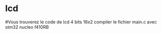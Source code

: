 # lcd
#Vous trouverez le code de lcd 4 bits 16x2
compiler le fichier main.c avec stm32 nucleo f410RB
